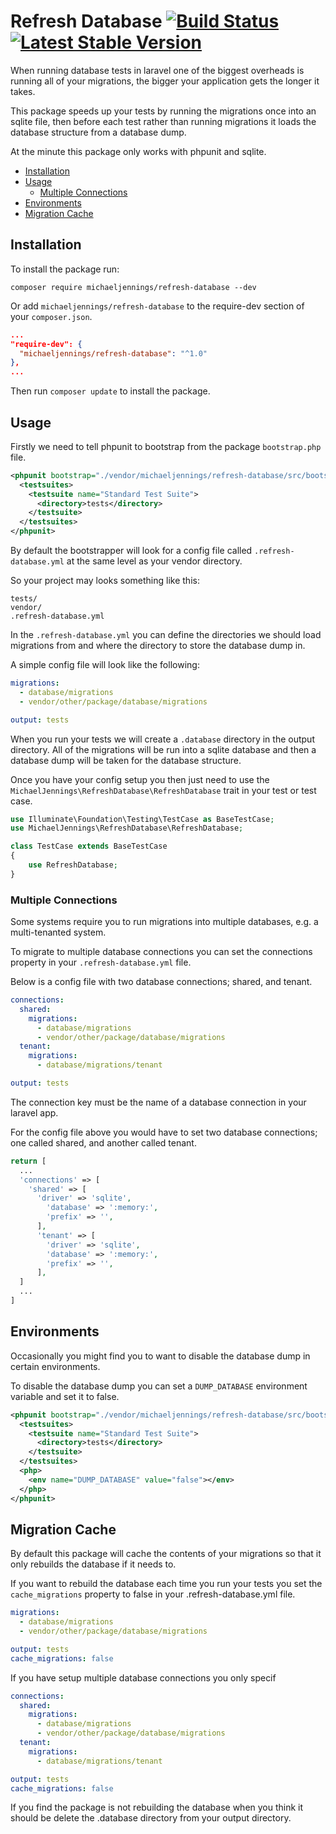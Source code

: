 # Refresh Database [![Build Status](https://travis-ci.org/michaeljennings/refresh-database.svg?branch=master)](https://travis-ci.org/michaeljennings/refresh-database) [![Latest Stable Version](https://poser.pugx.org/michaeljennings/refresh-database/v/stable)](https://packagist.org/packages/michaeljennings/refresh-database)

When running database tests in laravel one of the biggest overheads is running all of your migrations, the bigger your application gets the longer it takes.

This package speeds up your tests by running the migrations once into an sqlite file, then before each test rather than running migrations it loads the database structure from a database dump.

At the minute this package only works with phpunit and sqlite.

- [Installation](#installation)
- [Usage](#usage)
    - [Multiple Connections](#multiple-connections)
- [Environments](#environments)
- [Migration Cache](#migration-cache)

## Installation

To install the package run:

```
composer require michaeljennings/refresh-database --dev
```

Or add `michaeljennings/refresh-database` to the require-dev section of your `composer.json`.

```json
...
"require-dev": {
  "michaeljennings/refresh-database": "^1.0"
},
...
```

Then run `composer update` to install the package.

## Usage

Firstly we need to tell phpunit to bootstrap from the package `bootstrap.php` file.

```xml
<phpunit bootstrap="./vendor/michaeljennings/refresh-database/src/bootstrap.php">
  <testsuites>
    <testsuite name="Standard Test Suite">
      <directory>tests</directory>
    </testsuite>
  </testsuites>
</phpunit>
```

By default the bootstrapper will look for a config file called `.refresh-database.yml` at the same level as your vendor directory.

So your project may looks something like this:

```
tests/
vendor/
.refresh-database.yml
```

In the `.refresh-database.yml` you can define the directories we should load migrations from and where the directory to store the database dump in.

A simple config file will look like the following:

```yml
migrations:
  - database/migrations
  - vendor/other/package/database/migrations

output: tests
```

When you run your tests we will create a `.database` directory in the output directory. All of the migrations will be run into a sqlite database and then a database dump will be taken for the database structure.

Once you have your config setup you then just need to use the `MichaelJennings\RefreshDatabase\RefreshDatabase` trait in your test or test case.

```php
use Illuminate\Foundation\Testing\TestCase as BaseTestCase;
use MichaelJennings\RefreshDatabase\RefreshDatabase;

class TestCase extends BaseTestCase
{
    use RefreshDatabase;
}
```

### Multiple Connections

Some systems require you to run migrations into multiple databases, e.g. a multi-tenanted system.

To migrate to multiple database connections you can set the connections property in your `.refresh-database.yml` file.

Below is a config file with two database connections; shared, and tenant.

```yml
connections:
  shared:
    migrations:
      - database/migrations
      - vendor/other/package/database/migrations
  tenant:
    migrations:
      - database/migrations/tenant

output: tests
```

The connection key must be the name of a database connection in your laravel app.

For the config file above you would have to set two database connections; one called shared, and another called tenant.

```php
return [
  ...
  'connections' => [
    'shared' => [
      'driver' => 'sqlite',
        'database' => ':memory:',
        'prefix' => '',
      ],
      'tenant' => [
        'driver' => 'sqlite',
        'database' => ':memory:',
        'prefix' => '',
      ],
  ]
  ...
]
```

## Environments

Occasionally you might find you to want to disable the database dump in certain environments.

To disable the database dump you can set a `DUMP_DATABASE` environment variable and set it to false.

```xml
<phpunit bootstrap="./vendor/michaeljennings/refresh-database/src/bootstrap.php">
  <testsuites>
    <testsuite name="Standard Test Suite">
      <directory>tests</directory>
    </testsuite>
  </testsuites>
  <php>
    <env name="DUMP_DATABASE" value="false"></env>
  </php>
</phpunit>
```

## Migration Cache

By default this package will cache the contents of your migrations so that it only rebuilds the database if it needs to.

If you want to rebuild the database each time you run your tests you set the `cache_migrations` property to false in your .refresh-database.yml file.

```yml
migrations:
  - database/migrations
  - vendor/other/package/database/migrations

output: tests
cache_migrations: false
```

If you have setup multiple database connections you only specif

```yml
connections:
  shared:
    migrations:
      - database/migrations
      - vendor/other/package/database/migrations
  tenant:
    migrations:
      - database/migrations/tenant

output: tests
cache_migrations: false
```

If you find the package is not rebuilding the database when you think it should be delete the .database directory from your output directory.
